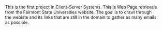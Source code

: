 This is the first project in Client-Server Systems. This is Web Page retrievals from the Fairmont State Universities website.
The goal is to crawl through the webiste and its links that are still in the domain to gather as many emails as possible.
